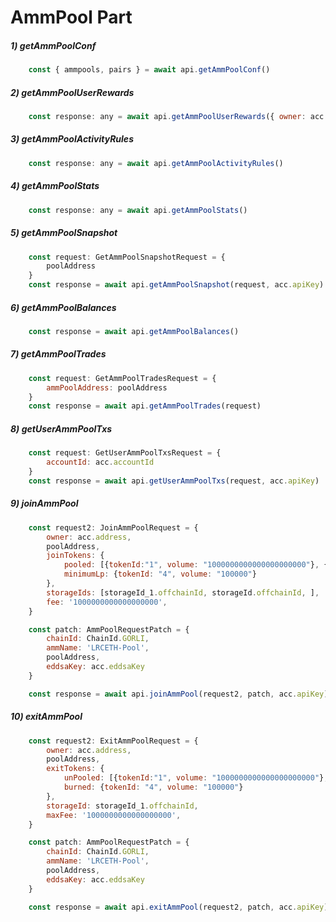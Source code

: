 # AmmPool Part

##### 1) getAmmPoolConf

```javascript
    const { ammpools, pairs } = await api.getAmmPoolConf()
```

##### 2) getAmmPoolUserRewards

```javascript
    const response: any = await api.getAmmPoolUserRewards({ owner: acc.accountId.toString() })
```

##### 3) getAmmPoolActivityRules

```javascript
    const response: any = await api.getAmmPoolActivityRules()
```

##### 4) getAmmPoolStats

```javascript
    const response: any = await api.getAmmPoolStats()
```

##### 5) getAmmPoolSnapshot

```javascript
    const request: GetAmmPoolSnapshotRequest = {
        poolAddress
    }
    const response = await api.getAmmPoolSnapshot(request, acc.apiKey)
```

##### 6) getAmmPoolBalances

```javascript
    const response = await api.getAmmPoolBalances()
```

##### 7) getAmmPoolTrades

```javascript
    const request: GetAmmPoolTradesRequest = {
        ammPoolAddress: poolAddress
    }
    const response = await api.getAmmPoolTrades(request)
```

##### 8) getUserAmmPoolTxs

```javascript
    const request: GetUserAmmPoolTxsRequest = {
        accountId: acc.accountId
    }
    const response = await api.getUserAmmPoolTxs(request, acc.apiKey)
```

##### 9) joinAmmPool

```javascript
    const request2: JoinAmmPoolRequest = {
        owner: acc.address,
        poolAddress,
        joinTokens: {
            pooled: [{tokenId:"1", volume: "1000000000000000000000"}, {tokenId: "0", volume: "1000000000000000000"}, ],
            minimumLp: {tokenId: "4", volume: "100000"}
        },
        storageIds: [storageId_1.offchainId, storageId.offchainId, ],
        fee: '1000000000000000000',
    }

    const patch: AmmPoolRequestPatch = {
        chainId: ChainId.GORLI,
        ammName: 'LRCETH-Pool',
        poolAddress,
        eddsaKey: acc.eddsaKey
    }

    const response = await api.joinAmmPool(request2, patch, acc.apiKey)
```

##### 10) exitAmmPool

```javascript
    const request2: ExitAmmPoolRequest = {
        owner: acc.address,
        poolAddress,
        exitTokens: {
            unPooled: [{tokenId:"1", volume: "1000000000000000000000"}, {tokenId: "0", volume: "1000000000000000000"}, ],
            burned: {tokenId: "4", volume: "100000"}
        },
        storageId: storageId_1.offchainId,
        maxFee: '1000000000000000000',
    }

    const patch: AmmPoolRequestPatch = {
        chainId: ChainId.GORLI,
        ammName: 'LRCETH-Pool',
        poolAddress,
        eddsaKey: acc.eddsaKey
    }

    const response = await api.exitAmmPool(request2, patch, acc.apiKey)
```